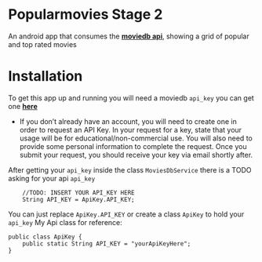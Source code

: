 # Popularmovies Stage 2
An android app that consumes the [**moviedb api**](https://www.themoviedb.org/documentation/api), showing a grid of popular and top rated movies

# Installation
To get this app up and running you will need a moviedb ``api_key`` you can get one [**here**](https://www.themoviedb.org/documentation/api)
* If you don’t already have an account, you will need to create one in order to request an API Key.
In your request for a key, state that your usage will be for educational/non-commercial use. You will also need to provide some personal information to complete the request. Once you submit your request, you should receive your key via email shortly after.

After getting your ``api_key`` inside the class ``MoviesDbService`` there is a TODO asking for your api ``api_key``

```
    //TODO: INSERT YOUR API_KEY HERE
    String API_KEY = ApiKey.API_KEY;
```
You can just replace ``ApiKey.API_KEY`` or create a class ``ApiKey`` to hold your ``api_key``
My Api class for reference:
```
public class ApiKey {
    public static String API_KEY = "yourApiKeyHere";
}
```
